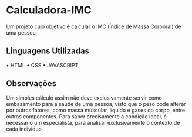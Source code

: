 # Calculadora-IMC

Um projeto cujo objetivo é calcular o IMC (Índice de Massa Corporal) de uma pessoa

## Linguagens Utilizadas

• HTML
• CSS
• JAVASCRIPT


## Observações

Um simples cálculo assim não deve exclusivamente servir como embasamento para a saúde de uma pessoa, visto que o peso pode alterar por outros fatores, como massa muscular, líquido e gases do corpo, entre outros componentes. Para saber precisamente a condição ideal, é necessário um especialista, para analisar exclusivamente o contexto de cada indivíduo 
